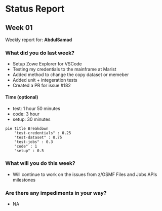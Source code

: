 # Status Report

## Week 01

Weekly report for: **AbdulSamad**

### What did you do last week?
- Setup Zowe Explorer for VSCode
- Testing my credentials to the mainframe at Marist
- Added method to change the copy dataset or memeber
- Added unit + integeration tests
- Created a PR for issue #182

#### Time (optional)
- test: 1 hour 50 minutes
- code: 3 hour  
- setup: 30 minutes

```mermaid
pie title Breakdown
    "test-credentials" : 0.25
    "test-dataset" : 0.75
    "test-jobs" : 0.3
    "code" : 1
    "setup" : 0.5
```

### What will you do this week?
- Will continue to work on the issues from z/OSMF Files and Jobs APIs milestones

### Are there any impediments in your way?
- NA
